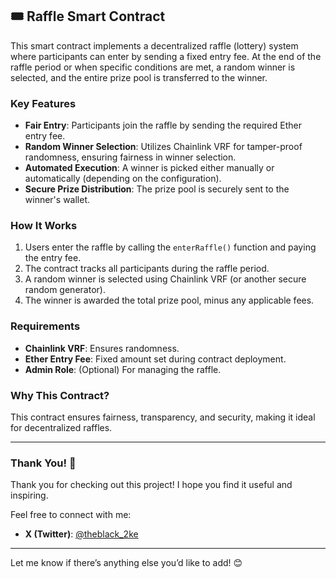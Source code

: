 ## 🎟️ Raffle Smart Contract

This smart contract implements a decentralized raffle (lottery) system where participants can enter by sending a fixed entry fee. At the end of the raffle period or when specific conditions are met, a random winner is selected, and the entire prize pool is transferred to the winner.

### Key Features
- **Fair Entry**: Participants join the raffle by sending the required Ether entry fee.
- **Random Winner Selection**: Utilizes Chainlink VRF for tamper-proof randomness, ensuring fairness in winner selection.
- **Automated Execution**: A winner is picked either manually or automatically (depending on the configuration).
- **Secure Prize Distribution**: The prize pool is securely sent to the winner's wallet.

### How It Works
1. Users enter the raffle by calling the `enterRaffle()` function and paying the entry fee.
2. The contract tracks all participants during the raffle period.
3. A random winner is selected using Chainlink VRF (or another secure random generator).
4. The winner is awarded the total prize pool, minus any applicable fees.

### Requirements
- **Chainlink VRF**: Ensures randomness.
- **Ether Entry Fee**: Fixed amount set during contract deployment.
- **Admin Role**: (Optional) For managing the raffle.

### Why This Contract?
This contract ensures fairness, transparency, and security, making it ideal for decentralized raffles.

---

### Thank You! 🙏
Thank you for checking out this project! I hope you find it useful and inspiring.

Feel free to connect with me:
- **X (Twitter)**: [@theblack_2ke](https://x.com/theblack_2ke)

---

Let me know if there’s anything else you’d like to add! 😊

